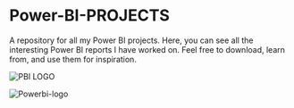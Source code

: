 # Power-BI-PROJECTS
A repository for all my Power BI projects.
Here, you can see all the interesting Power BI reports I have worked on. 
Feel free to download, learn from, and use them for inspiration.

![PBI LOGO](https://github.com/Kunleiky/Power-BI-PROJECTS/assets/59319481/848d64bf-e285-49fc-8ff0-05999c94e749)


![Powerbi-logo](https://github.com/Kunleiky/Power-BI-PROJECTS/assets/59319481/e16cc43a-be97-47d5-9b1c-e460e6733f83)

